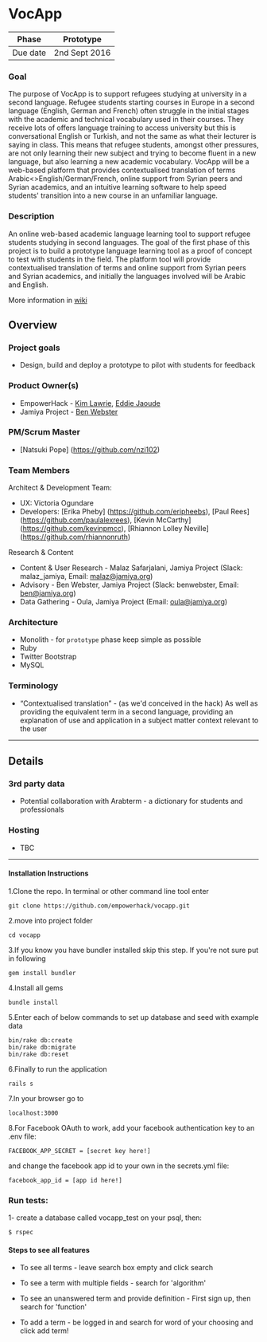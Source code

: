 # VocApp

| Phase | Prototype |
| ----- | -------------- |
| Due date | 2nd Sept 2016  |

### Goal

The purpose of VocApp is to support refugees studying at university in a second language. Refugee students starting courses in Europe in a second language (English, German and French) often struggle in the initial stages with the academic and technical vocabulary used in their courses. They receive lots of offers language training to access university but this is conversational English or Turkish, and not the same as what their lecturer is saying in class. This means that refugee students, amongst other pressures, are not only learning their new subject and trying to become fluent in a new language, but also learning a new academic vocabulary. VocApp will be a web-based platform that provides contextualised translation of terms Arabic<>English/German/French, online support from Syrian peers and Syrian academics, and an intuitive learning software to help speed students' transition into a new course in an unfamiliar language.

### Description

An online web-based academic language learning tool to support refugee students studying in second languages. The goal of the first phase of this project is to build a prototype language learning tool as a proof of concept to test with students in the field. The platform tool will provide contextualised translation of terms and online support from Syrian peers and Syrian academics, and initially the languages involved will be Arabic and English.

More information in [wiki](https://github.com/empowerhack/vocapp/wiki)

## Overview

### Project goals

* Design, build and deploy a prototype to pilot with students for feedback

### Product Owner(s)

* EmpowerHack - [Kim Lawrie](https://github.com/atmostat), [Eddie Jaoude](https://github.com/eddiejaoude)
* Jamiya Project - [Ben Webster](https://github.com/benwebster0)

### PM/Scrum Master

* [Natsuki Pope] (https://github.com/nzi102)

### Team Members

Architect & Development Team:
* UX: Victoria Ogundare
* Developers: [Erika Pheby] (https://github.com/eripheebs), [Paul Rees] (https://github.com/paulalexrees), [Kevin McCarthy] (https://github.com/kevinpmcc), [Rhiannon Lolley Neville] (https://github.com/rhiannonruth)

Research & Content
* Content & User Research - Malaz Safarjalani, Jamiya Project (Slack: malaz_jamiya, Email: malaz@jamiya.org)
* Advisory - Ben Webster, Jamiya Project (Slack: benwebster, Email: ben@jamiya.org)
* Data Gathering - Oula, Jamiya Project (Email: oula@jamiya.org)

### Architecture

* Monolith - for `prototype` phase keep simple as possible
* Ruby
* Twitter Bootstrap
* MySQL

### Terminology

* “Contextualised translation” - (as we'd conceived in the hack) As well as providing the equivalent term in a second language, providing an explanation of use and application in a subject matter context relevant to the user

---

## Details

### 3rd party data

* Potential collaboration with Arabterm - a dictionary for students and professionals

### Hosting

* TBC


---

#### Installation Instructions
1.Clone the repo. In terminal or other command line tool enter
```
git clone https://github.com/empowerhack/vocapp.git
```
2.move into project folder
```
cd vocapp
```
3.If you know you have bundler installed skip this step. If you're not sure put in
following
```
gem install bundler
```
4.Install all gems
```
bundle install
```
5.Enter each of below commands to set up database and seed with example data
```
bin/rake db:create
bin/rake db:migrate
bin/rake db:reset
```
6.Finally to run the application
```
rails s
```

7.In your browser go to
```
localhost:3000
```
8.For Facebook OAuth to work, add your facebook authentication key to an .env file:
```
FACEBOOK_APP_SECRET = [secret key here!]
```
and change the facebook app id to your own in the secrets.yml file:
```
facebook_app_id = [app id here!]
```

### Run tests:
1- create a database called vocapp_test on your psql, then:
```
$ rspec
```

#### Steps to see all features
* To see all terms - leave search box empty and click search

* To see a term with multiple fields - search for 'algorithm'

* To see an unanswered term and provide definition - First sign up, then search for 'function'

* To add a term - be logged in and search for word of your choosing and click
add term!
